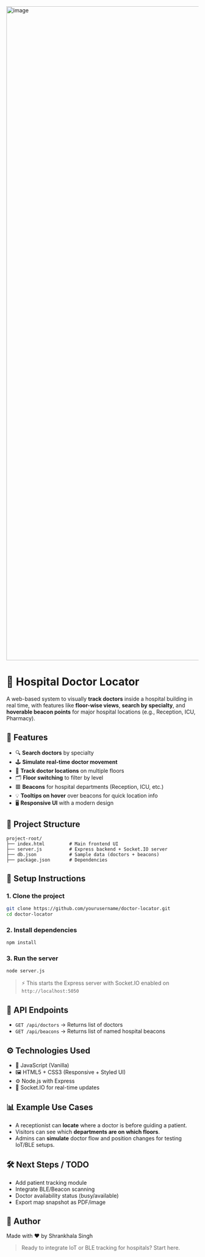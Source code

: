 <img width="1710" alt="image" src="https://github.com/user-attachments/assets/ba9135a7-9805-4014-9523-5ce9ca8b931e" />

# 🏥 Hospital Doctor Locator

A web-based system to visually **track doctors** inside a hospital building in real time, with features like **floor-wise views**, **search by specialty**, and **hoverable beacon points** for major hospital locations (e.g., Reception, ICU, Pharmacy).



## 🚀 Features

* 🔍 **Search doctors** by specialty
* 🕹️ **Simulate real-time doctor movement**
* 📍 **Track doctor locations** on multiple floors
* 🗂️ **Floor switching** to filter by level
* 🟥 **Beacons** for hospital departments (Reception, ICU, etc.)
* 💡 **Tooltips on hover** over beacons for quick location info
* 🖥️ **Responsive UI** with a modern design


## 📁 Project Structure

```plaintext
project-root/
├── index.html         # Main frontend UI
├── server.js          # Express backend + Socket.IO server
├── db.json            # Sample data (doctors + beacons)
├── package.json       # Dependencies
```


## 🧪 Setup Instructions

### 1. Clone the project

```bash
git clone https://github.com/yourusername/doctor-locator.git
cd doctor-locator
```

### 2. Install dependencies

```bash
npm install
```

### 3. Run the server

```bash
node server.js
```

> ⚡ This starts the Express server with Socket.IO enabled on `http://localhost:5050`


## 📡 API Endpoints

* `GET /api/doctors` → Returns list of doctors
* `GET /api/beacons` → Returns list of named hospital beacons


## ⚙️ Technologies Used

* 🧠 JavaScript (Vanilla)
* 🖼️ HTML5 + CSS3 (Responsive + Styled UI)
* ⚙️ Node.js with Express
* 🔌 Socket.IO for real-time updates


## 📊 Example Use Cases

* A receptionist can **locate** where a doctor is before guiding a patient.
* Visitors can see which **departments are on which floors**.
* Admins can **simulate** doctor flow and position changes for testing IoT/BLE setups.


## 🛠️ Next Steps / TODO

* Add patient tracking module
* Integrate BLE/Beacon scanning
* Doctor availability status (busy/available)
* Export map snapshot as PDF/image


## 🙌 Author

Made with ❤️ by Shrankhala Singh
> Ready to integrate IoT or BLE tracking for hospitals? Start here.
